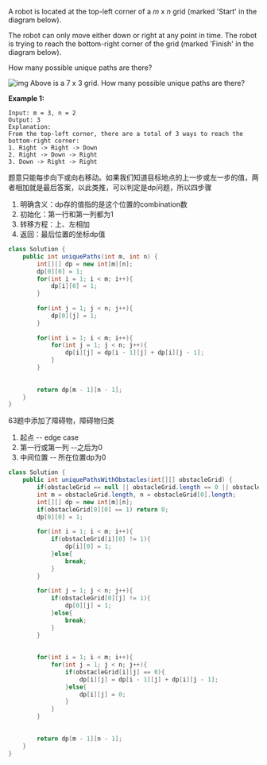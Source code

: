 A robot is located at the top-left corner of a *m* x *n* grid (marked 'Start' in the diagram below).

The robot can only move either down or right at any point in time. The robot is trying to reach the bottom-right corner of the grid (marked 'Finish' in the diagram below).

How many possible unique paths are there?

![img](https://assets.leetcode.com/uploads/2018/10/22/robot_maze.png)
Above is a 7 x 3 grid. How many possible unique paths are there?

 

**Example 1:**

```
Input: m = 3, n = 2
Output: 3
Explanation:
From the top-left corner, there are a total of 3 ways to reach the bottom-right corner:
1. Right -> Right -> Down
2. Right -> Down -> Right
3. Down -> Right -> Right
```



题意只能每步向下或向右移动。如果我们知道目标地点的上一步或左一步的值，两者相加就是最后答案，以此类推，可以判定是dp问题，所以四步骤

1. 明确含义：dp存的值指的是这个位置的combination数
2. 初始化：第一行和第一列都为1
3. 转移方程：上、左相加
4. 返回：最后位置的坐标dp值



```java
class Solution {
    public int uniquePaths(int m, int n) {
        int[][] dp = new int[m][n];
        dp[0][0] = 1;
        for(int i = 1; i < m; i++){
            dp[i][0] = 1;
        }
        
        for(int j = 1; j < n; j++){
            dp[0][j] = 1;
        }
        
        for(int i = 1; i < m; i++){
            for(int j = 1; j < n; j++){
                dp[i][j] = dp[i - 1][j] + dp[i][j - 1];
            }
        }
        
        
        return dp[m - 1][n - 1];
    }
}
```



63题中添加了障碍物，障碍物归类

1. 起点 -- edge case
2. 第一行或第一列 --之后为0
3. 中间位置 -- 所在位置dp为0



```java
class Solution {
    public int uniquePathsWithObstacles(int[][] obstacleGrid) {
        if(obstacleGrid == null || obstacleGrid.length == 0 || obstacleGrid[0].length == 0) return -1; 
        int m = obstacleGrid.length, n = obstacleGrid[0].length;
        int[][] dp = new int[m][n];
        if(obstacleGrid[0][0] == 1) return 0;
        dp[0][0] = 1;
        
        for(int i = 1; i < m; i++){
            if(obstacleGrid[i][0] != 1){
                dp[i][0] = 1;
            }else{
                break;
            }
        }
        
        for(int j = 1; j < n; j++){
            if(obstacleGrid[0][j] != 1){
                dp[0][j] = 1;
            }else{
                break;
            }
        }
        
        
        for(int i = 1; i < m; i++){
            for(int j = 1; j < n; j++){
                if(obstacleGrid[i][j] == 0){
                    dp[i][j] = dp[i - 1][j] + dp[i][j - 1];
                }else{
                    dp[i][j] = 0;
                }
            }
        }
        
        
        return dp[m - 1][n - 1];
    }
}
```



